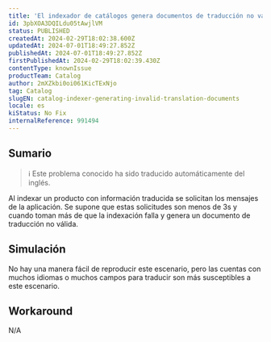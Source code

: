 ```yaml
---
title: 'El indexador de catálogos genera documentos de traducción no válidos'
id: 3pbXOA3DQILdu05tAwjlVM
status: PUBLISHED
createdAt: 2024-02-29T18:02:38.600Z
updatedAt: 2024-07-01T18:49:27.852Z
publishedAt: 2024-07-01T18:49:27.852Z
firstPublishedAt: 2024-02-29T18:02:39.430Z
contentType: knownIssue
productTeam: Catalog
author: 2mXZkbi0oi061KicTExNjo
tag: Catalog
slugEN: catalog-indexer-generating-invalid-translation-documents
locale: es
kiStatus: No Fix
internalReference: 991494
---
```


## Sumario

>ℹ️ Este problema conocido ha sido traducido automáticamente del inglés.


Al indexar un producto con información traducida se solicitan los mensajes de la aplicación. Se supone que estas solicitudes son menos de 3s y cuando toman más de que la indexación falla y genera un documento de traducción no válida.



##

## Simulación


No hay una manera fácil de reproducir este escenario, pero las cuentas con muchos idiomas o muchos campos para traducir son más susceptibles a este escenario.



## Workaround


N/A





